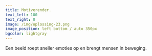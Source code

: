 ```yaml
---
title: Motiverender.
text_left: 100
text_right: 0
image: /img/oplossing-23.png
image_position: left bottom / auto 350px
bgcolor: lightgray
---
```


Een beeld roept sneller emoties op en brengt mensen in beweging.